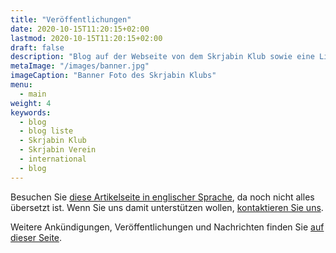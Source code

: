 ```yaml
---
title: "Veröffentlichungen"
date: 2020-10-15T11:20:15+02:00
lastmod: 2020-10-15T11:20:15+02:00
draft: false
description: "Blog auf der Webseite von dem Skrjabin Klub sowie eine Liste aller Neuigkeiten."
metaImage: "/images/banner.jpg" 
imageCaption: "Banner Foto des Skrjabin Klubs"
menu:
  - main
weight: 4
keywords:
  - blog
  - blog liste
  - Skrjabin Klub
  - Skrjabin Verein
  - international
  - blog
---
```


Besuchen Sie <a href="/post/" hreflang="en">diese Artikelseite in englischer Sprache</a>, da noch nicht alles übersetzt ist.
Wenn Sie uns damit unterstützen wollen, [kontaktieren Sie uns](/de/contact/).

Weitere Ankündigungen, Veröffentlichungen und Nachrichten finden Sie <a href="https://kaptein.me/news/" hreflang="de">auf dieser Seite</a>.
